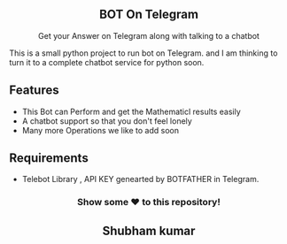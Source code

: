 <h2 align="center">BOT On Telegram </h1>
<p align="center">Get your Answer on Telegram along with talking to a chatbot</p>


<p>
This is a small python project to run bot on Telegram. and  I am thinking to turn it to a complete chatbot service for python soon.


 </p>
 
 <h2>Features</h2>
<ul>
    <li>This Bot can Perform and get the Mathematicl results easily </li>
    <li>A chatbot support so that you don't feel lonely</li>
    <li>Many more Operations we like to add soon</li>
    
</ul>
     




## Requirements

* Telebot Library , API KEY genearted by BOTFATHER in Telegram.




<div align="center">
  
### Show some ❤️ to this repository!
## Shubham kumar
  
</div>
